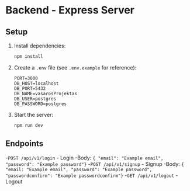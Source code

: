 # Backend - Express Server

## Setup

1. Install dependencies:

   ```bash
   npm install
   ```

2. Create a `.env` file (see `.env.example` for reference):

   ```env
   PORT=3000
   DB_HOST=localhost
   DB_PORT=5432
   DB_NAME=vasarosProjektas
   DB_USER=postgres
   DB_PASSWORD=postgres
   ```

3. Start the server:
   ```bash
   npm run dev
   ```

## Endpoints

-`POST /api/v1/login` - Login
   -Body: `{ "email": "Example email", "password": "Example password"}`
-`POST /api/v1/signup` - Signup
   -Body: `{ "email: "Example email", "password": "Example password", "passwordconfirm": "Example passwordconfirm"}`
-`GET /api/v1/logout` - Logout

